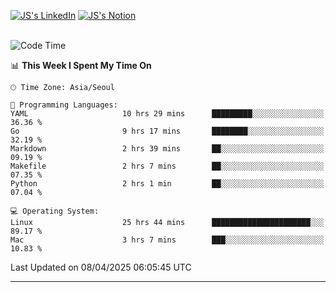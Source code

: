 
[![JS's LinkedIn](https://img.shields.io/badge/LinkedIn-blue?style=for-the-badge&logo=linkedin)](https://www.linkedin.com/in/jaeseung-lee-5a2a32139/) 
[![JS's Notion](https://img.shields.io/badge/Notion-black?style=for-the-badge&logo=notion)](https://bit.ly/ljswiki1) <br><br>
<!-- ![JS's GitHub stats](https://github-readme-stats-lemon-five.vercel.app/api?username=tkxkd0159&hide=contribs,prs,stars,issues&show_icons=true&theme=react&include_all_commits=true)   -->
<!-- ![Top Langs](https://github-readme-stats-lemon-five.vercel.app/api/top-langs/?username=tkxkd0159&layout=compact&hide=jupyter%20notebook,scss,html,css&langs_count=10)  -->


<!--START_SECTION:waka-->
![Code Time](http://img.shields.io/badge/Code%20Time-3%2C630%20hrs%2018%20mins-blue)

📊 **This Week I Spent My Time On** 

```text
🕑︎ Time Zone: Asia/Seoul

💬 Programming Languages: 
YAML                     10 hrs 29 mins      █████████░░░░░░░░░░░░░░░░   36.36 % 
Go                       9 hrs 17 mins       ████████░░░░░░░░░░░░░░░░░   32.19 % 
Markdown                 2 hrs 39 mins       ██░░░░░░░░░░░░░░░░░░░░░░░   09.19 % 
Makefile                 2 hrs 7 mins        ██░░░░░░░░░░░░░░░░░░░░░░░   07.35 % 
Python                   2 hrs 1 min         ██░░░░░░░░░░░░░░░░░░░░░░░   07.04 % 

💻 Operating System: 
Linux                    25 hrs 44 mins      ██████████████████████░░░   89.17 % 
Mac                      3 hrs 7 mins        ███░░░░░░░░░░░░░░░░░░░░░░   10.83 % 
```


 Last Updated on 08/04/2025 06:05:45 UTC
<!--END_SECTION:waka-->

---
<!---
<a href="https://github.com/tkxkd0159/books">
  <img align="center" src="https://github-readme-stats-lemon-five.vercel.app/api/pin/?username=tkxkd0159&repo=books&theme=react" />
</a>
-->

<!---
- 🔭 I’m currently working on ...
- 🌱 I’m currently learning blockchain and distributed network
- 👯 I’m looking to collaborate on ...
- 🤔 I’m looking for help with ...
- 💬 Ask me about ...
- 📫 How to reach me: ...
- 😄 Pronouns: ...
- ⚡ Fun fact: ...
-->
